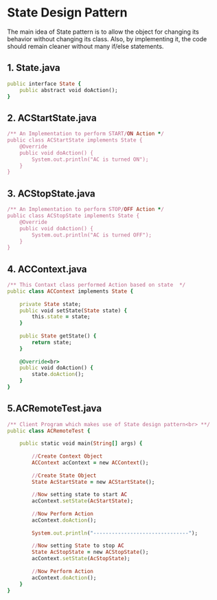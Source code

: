 # State Design Pattern
The main idea of State pattern is to allow the object for changing its behavior without changing its class. Also, by implementing it, the code should remain cleaner without many if/else statements.

## 1. State.java
```ruby
public interface State {
	public abstract void doAction();
}
```

## 2. ACStartState.java
```ruby
/** An Implementation to perform START/ON Action */
public class ACStartState implements State {
	@Override
	public void doAction() {
		System.out.println("AC is turned ON");
	}
}
```
## 3. ACStopState.java
```ruby
/** An Implementation to perform STOP/OFF Action */
public class ACStopState implements State {
	@Override
	public void doAction() {
		System.out.println("AC is turned OFF");
	}
}
```
## 4. ACContext.java

```ruby
/** This Contaxt class performed Action based on state  */ 
public class ACContext implements State {
 
	private State state;
	public void setState(State state) {
		this.state = state;
	}
	
	public State getState() {
		return state;
	}
	
	@Override<br>
	public void doAction() {
		state.doAction();
	}
}
```
## 5.ACRemoteTest.java
```ruby
/** Client Program which makes use of State design pattern<br> **/ 
public class ACRemoteTest {
 
	public static void main(String[] args) {
		 
		//Create Context Object
		ACContext acContext = new ACContext();
		
		//Create State Object
		State AcStartState = new ACStartState();
		
		//Now setting state to start AC
		acContext.setState(AcStartState);
		
		//Now Perform Action
		acContext.doAction();
		
		System.out.println("-------------------------------");
		
		//Now setting State to stop AC
		State AcStopState = new ACStopState();
		acContext.setState(AcStopState); 
		
		//Now Perform Action 
		acContext.doAction();
	}
}
```
